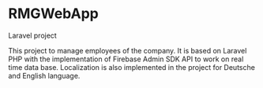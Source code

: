 # RMGWebApp
Laravel project

This project to manage employees of the company.
It is based on Laravel PHP with the implementation of Firebase Admin SDK API to work on real time data base.
Localization is also implemented in the project for Deutsche and English language.
